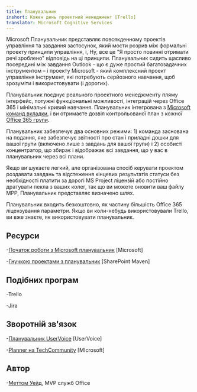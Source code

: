 ```yaml
---
title: Планувальник
inshort: Кожен день проектний менеджмент [Trello]
translator: Microsoft Cognitive Services
---
```



Microsoft Планувальник представляє повсякденному проектів управління та завдання застосунок, який мости розрив між формальні проекту принципи управління, і, Ну, все це "Я просто повинні отримати речі зроблено" відповідь на ці принципи. Планувальник сидить щасливо посередині між завдання Outlook - що є дуже простий багатозадачних інструментом – і проекту Microsoft - який комплексний проект управління інструмент, які потребують серйозного навчання, щоб зрозуміти і використовувати (і дорогих). 

Планувальник поєднує реального проектного менеджменту пляму інтерфейс, потужні функціональні можливості, інтеграцій через Office 365 і мінімальні кривий навчання. Планувальник інтегрована з [Microsoft команд вкладки](https://blogs.technet.microsoft.com/skypehybridguy/2017/08/30/microsoft-teams-using-planner-to-stay-organized/), і ви отримаєте дозвіл контрольованої план з кожної [Office 365 групи](http://icsh.pt/O365groups).

Планувальник забезпечує два основних режими: 1) команда заснована на подання, яке забезпечує звітності про стан і приладні дошки для вашої групи (включено лише з завдань для вашої групи) і 2) особисті концентратор, що збирає і відображає всі завдання, що у вас в планувальник через всі плани.

Якщо ви шукаєте легкий, але організована спосіб керувати проектом роздавати завдань та відстеження кінцевих результатів статуси без необхідності платити за дорогі MS Project ліцензій або постійно дратувати пекла з ваших колег, так що ви можете оновити ваш файлу MPP, Планувальник представляє визначено шлях.

Планувальник входить безкоштовно, як частину більшість Office 365 ліцензування параметри. Якщо ви коли-небудь використовували Trello, ви вже знаєте, як використовувати планувальник.

Ресурси
---------

-[Початок роботи з Microsoft планувальник](https://support.office.com/en-us/article/Microsoft-Planner-help-4a9a13c6-3adf-4a60-a6fc-15c0b15e16fc?ui=en-US&rs=en-US&ad=US)
    \[Microsoft\]

-[Гнучкою проектами з планувальник](https://sharepointmaven.com/how-to-use-microsoft-planner-for-agile-and-scrum-projects/)
    \[SharePoint Maven\]

Подібних програм
--------------------

-Trello

-Jira

Зворотній зв'язок
---------

-[Планувальник UserVoice](https://planner.uservoice.com/forums/330525-microsoft-planner-feedback-forum)
    \[UserVoice\]

-[Planner на TechCommunity](https://techcommunity.microsoft.com/t5/Planner/ct-p/Planner)
    \[MIcrosoft\]

Автор
---------

-[Меттом Уейд](https://www.linkedin.com/in/thatmattwade/), MVP служб Office


